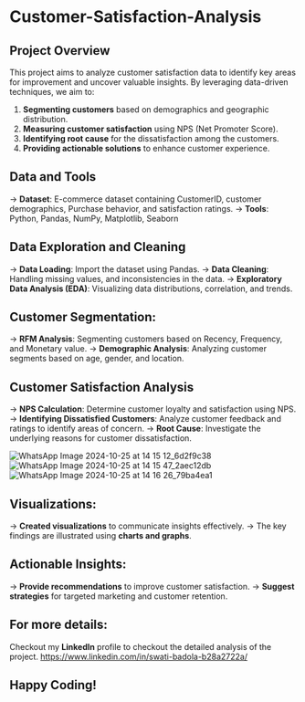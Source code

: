 # Customer-Satisfaction-Analysis

## Project Overview
This project aims to analyze customer satisfaction data to identify key areas for improvement and uncover valuable insights. By leveraging data-driven techniques, we aim to:
1) **Segmenting customers** based on demographics and geographic distribution.
2) **Measuring customer satisfaction** using NPS (Net Promoter Score).
3) **Identifying root cause** for the dissatisfaction among the customers.
4) **Providing actionable solutions** to enhance customer experience.

## Data and Tools
-> **Dataset**: E-commerce dataset containing CustomerID, customer demographics, Purchase behavior, and satisfaction ratings.
-> **Tools**: Python, Pandas, NumPy, Matplotlib, Seaborn

## Data Exploration and Cleaning
-> **Data Loading**: Import the dataset using Pandas.
-> **Data Cleaning**: Handling missing values, and inconsistencies in the data.
-> **Exploratory Data Analysis (EDA)**: Visualizing data distributions, correlation, and trends.

## Customer Segmentation:
-> **RFM Analysis**: Segmenting customers based on Recency, Frequency, and Monetary value.
-> **Demographic Analysis**: Analyzing customer segments based on age, gender, and location.

## Customer Satisfaction Analysis
-> **NPS Calculation**: Determine customer loyalty and satisfaction using NPS.
-> **Identifying Dissatisfied Customers**: Analyze customer feedback and ratings to identify areas of concern.
-> **Root Cause**: Investigate the underlying reasons for customer dissatisfaction.

![WhatsApp Image 2024-10-25 at 14 15 12_6d2f9c38](https://github.com/user-attachments/assets/952388d6-f8e9-4be8-9a95-9533a955c727)
![WhatsApp Image 2024-10-25 at 14 15 47_2aec12db](https://github.com/user-attachments/assets/1df42158-510b-4161-955b-a50f72889463)
![WhatsApp Image 2024-10-25 at 14 16 26_79ba4ea1](https://github.com/user-attachments/assets/157089f5-6e6b-42ef-9836-5dcc06bbbd1a)

## Visualizations:
-> **Created visualizations** to communicate insights effectively.
-> The key findings are illustrated using **charts and graphs**.

## Actionable Insights:
-> **Provide recommendations** to improve customer satisfaction.
-> **Suggest strategies** for targeted marketing and customer retention.

## For more details:
Checkout my **LinkedIn** profile to checkout the detailed analysis of the project.
https://www.linkedin.com/in/swati-badola-b28a2722a/


## Happy Coding!

